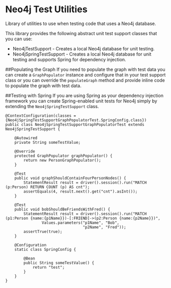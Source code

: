 Neo4j Test Utilities
===

Library of utilities to use when testing code that uses a Neo4j database.

This library provides the following abstract unit test support classes that you can use:

* Neo4jTestSupport - Creates a local Neo4j database for unit testing.
* Neo4jSpringTestSupport - Creates a local Neo4j database for unit testing and supports Spring for dependency injection.

##Populating the Graph
If you need to populate the graph with test data you can create a `GraphPopulator` instance and configure that in
your test support class or you can override the `populateGraph` method and provide inline code to populate the graph
with test data.

##Testing with Spring
If you are using Spring as your dependency injection framework you can create Spring-enabled unit tests for Neo4j
simply by extending the `Neo4jSpringTestSupport` class.

    @ContextConfiguration(classes = {Neo4jSpringTestSupportGraphPopulatorTest.SpringConfig.class})
    public class Neo4jSpringTestSupportGraphPopulatorTest extends Neo4jSpringTestSupport {
    
        @Autowired
        private String someTestValue;
    
        @Override
        protected GraphPopulator graphPopulator() {
            return new PersonGraphPopulator();
        }
    
        @Test
        public void graphShouldContainFourPersonNodes() {
            StatementResult result = driver().session().run("MATCH (p:Person) RETURN COUNT (p) AS cnt");
            assertEquals(4, result.next().get("cnt").asInt());
        }
    
        @Test
        public void bobShouldBeFriendsWithFred() {
            StatementResult result = driver().session().run("MATCH (p1:Person {name:{p1Name}})-[:FRIEND]->(p2:Person {name:{p2Name}})",
                    Values.parameters("p1Name", "Bob",
                                      "p2Name", "Fred"));
            assertTrue(true);
        }
    
        @Configuration
        static class SpringConfig {
    
            @Bean
            public String someTestValue() {
                return "test";
            }
        }
    }
